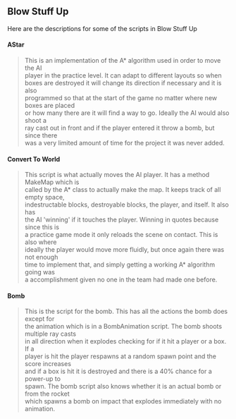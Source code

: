 ## Blow Stuff Up
Here are the descriptions for some of the scripts in Blow Stuff Up

#### AStar
>This is an implementation of the A* algorithm used in order to move the AI  
player in the practice level. It can adapt to different layouts so when  
boxes are destroyed it will change its direction if necessary and it is also  
programmed so that at the start of the game no matter where new boxes are placed  
or how many there are it will find a way to go. Ideally the AI would also shoot a  
ray cast out in front and if the player entered it throw a bomb, but since there  
was a very limited amount of time for the project it was never added.

#### Convert To World
>This script is what actually moves the AI player. It has a method MakeMap which is  
called by the A* class to actually make the map. It keeps track of all empty space,  
indestructable blocks, destroyable blocks, the player, and itself. It also has  
the AI 'winning' if it touches the player. Winning in quotes because since this is  
a practice game mode it only reloads the scene on contact. This is also where  
ideally the player would move more fluidly, but once again there was not enough  
time to implement that, and simply getting a working A* algorithm going was  
a accomplishment given no one in the team had made one before.

#### Bomb
>This is the script for the bomb. This has all the actions the bomb does except for  
the animation which is in a BombAnimation script. The bomb shoots multiple ray casts  
in all direction when it explodes checking for if it hit a player or a box. If a  
player is hit the player respawns at a random spawn point and the score increases  
and if a box is hit it is destroyed and there is a 40% chance for a power-up to  
spawn. The bomb script also knows whether it is an actual bomb or from the rocket  
which spawns a bomb on impact that explodes immediately with no animation.


